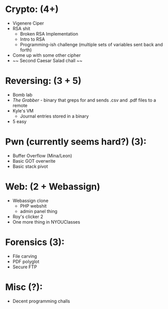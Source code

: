 # Crypto: (4+)
- Vigenere Ciper
- RSA shit
    - Broken RSA Implementation
    - Intro to RSA 
    - Programming-ish challenge (multiple sets of variables sent
      back and forth)
- Come up with some other cipher
- ~~ Second Caesar Salad chall ~~

# Reversing: (3 + 5)
- Bomb lab
- _The Grabber_ - binary that greps for and sends .csv and .pdf files to a remote
- Kyle's VM
    - Journal entries stored in a binary
- 5 easy

# Pwn (currently seems hard?) (3):
- Buffer Overflow (Mina/Leon)
- Basic GOT overwrite
- Basic stack pivot 

# Web: (2 + Webassign)
- Webassign clone
    - PHP webshit
    - admin panel thing
- Roy's clicker 2
- One more thing in NYOUClasses

# Forensics (3):
- File carving
- PDF polyglot
- Secure FTP

# Misc (?):
- Decent programming challs
